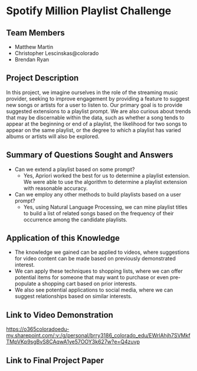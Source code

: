 # Spotify Million Playlist Challenge

## Team Members

- Matthew Martin
- Christopher Lescinskas@colorado
- Brendan Ryan

## Project Description

In this project, we imagine ourselves in the role of the streaming music provider, seeking to improve engagement by providing a feature to suggest new songs or artists for a user to listen to. Our primary goal is to provide suggested extensions to a playlist prompt. We are also curious about trends that may be discernable within the data, such as whether a song tends to appear at the beginning or end of a playlist, the likelihood for two songs to appear on the same playlist, or the degree to which a playlist has varied albums or artists will also be explored.

## Summary of Questions Sought and Answers

- Can we extend a playlist based on some prompt?
    - Yes, Apriori worked the best for us to determine a playlist extension. We were able to use the algorithm to determine a playlist extension with reasonable accuracy.
- Can we employ any other methods to build playlists based on a user prompt?
    - Yes, using Natural Language Processing, we can mine playlist titles to build a list of related songs based on the frequency of their occurrence among the candidate playlists.

## Application of this Knowledge

- The knowledge we gained can be applied to videos, where suggestions for video content can be made based on previously demonstrated interest.
- We can apply these techniques to shopping lists, where we can offer potential items for someone that may want to purchase or even pre-populate a shopping cart based on prior interests.
- We also see potential applications to social media, where we can suggest relationships based on similar interests.

## Link to Video Demonstration
https://o365coloradoedu-my.sharepoint.com/:v:/g/personal/brry3186_colorado_edu/EWrlAhjh7SVMkfTMpVKp9sgBvS8CAqwA1ye57OOY3k627w?e=Q4zuvp

## Link to Final Project Paper